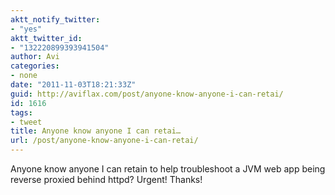 ```yaml
---
aktt_notify_twitter:
- "yes"
aktt_twitter_id:
- "132220899393941504"
author: Avi
categories:
- none
date: "2011-11-03T18:21:33Z"
guid: http://aviflax.com/post/anyone-know-anyone-i-can-retai/
id: 1616
tags:
- tweet
title: Anyone know anyone I can retai…
url: /post/anyone-know-anyone-i-can-retai/
---
```

Anyone know anyone I can retain to help troubleshoot a JVM web app being reverse proxied behind httpd? Urgent! Thanks!